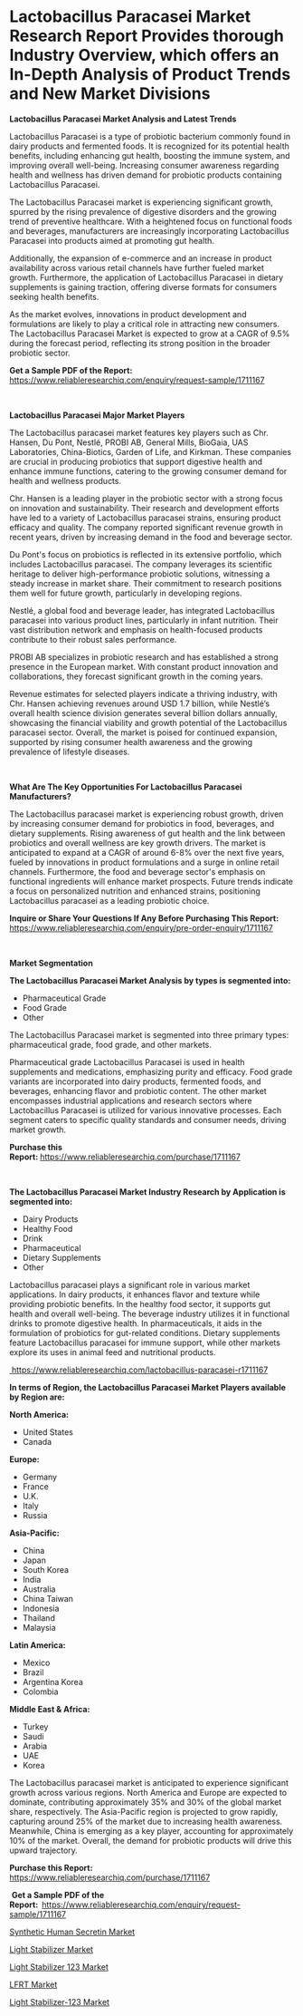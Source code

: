 <p><h1>Lactobacillus Paracasei Market Research Report Provides thorough Industry Overview, which offers an In-Depth Analysis of Product Trends and New Market Divisions</h1></p><p><strong>Lactobacillus Paracasei Market Analysis and Latest Trends</strong></p>
<p><p>Lactobacillus Paracasei is a type of probiotic bacterium commonly found in dairy products and fermented foods. It is recognized for its potential health benefits, including enhancing gut health, boosting the immune system, and improving overall well-being. Increasing consumer awareness regarding health and wellness has driven demand for probiotic products containing Lactobacillus Paracasei.</p><p>The Lactobacillus Paracasei market is experiencing significant growth, spurred by the rising prevalence of digestive disorders and the growing trend of preventive healthcare. With a heightened focus on functional foods and beverages, manufacturers are increasingly incorporating Lactobacillus Paracasei into products aimed at promoting gut health. </p><p>Additionally, the expansion of e-commerce and an increase in product availability across various retail channels have further fueled market growth. Furthermore, the application of Lactobacillus Paracasei in dietary supplements is gaining traction, offering diverse formats for consumers seeking health benefits. </p><p>As the market evolves, innovations in product development and formulations are likely to play a critical role in attracting new consumers. The Lactobacillus Paracasei Market is expected to grow at a CAGR of 9.5% during the forecast period, reflecting its strong position in the broader probiotic sector.</p></p>
<p><strong>Get a Sample PDF of the Report:&nbsp;</strong> <a href="https://www.reliableresearchiq.com/enquiry/request-sample/1711167?utm_campaign=1123&utm_medium=2&utm_source=Github&utm_content=ia&utm_term=27032025&utm_id=lactobacillus-paracasei">https://www.reliableresearchiq.com/enquiry/request-sample/1711167</a></p>
<p>&nbsp;</p>
<p><strong>Lactobacillus Paracasei Major Market Players</strong></p>
<p><p>The Lactobacillus paracasei market features key players such as Chr. Hansen, Du Pont, Nestlé, PROBI AB, General Mills, BioGaia, UAS Laboratories, China-Biotics, Garden of Life, and Kirkman. These companies are crucial in producing probiotics that support digestive health and enhance immune functions, catering to the growing consumer demand for health and wellness products.</p><p>Chr. Hansen is a leading player in the probiotic sector with a strong focus on innovation and sustainability. Their research and development efforts have led to a variety of Lactobacillus paracasei strains, ensuring product efficacy and quality. The company reported significant revenue growth in recent years, driven by increasing demand in the food and beverage sector.</p><p>Du Pont's focus on probiotics is reflected in its extensive portfolio, which includes Lactobacillus paracasei. The company leverages its scientific heritage to deliver high-performance probiotic solutions, witnessing a steady increase in market share. Their commitment to research positions them well for future growth, particularly in developing regions.</p><p>Nestlé, a global food and beverage leader, has integrated Lactobacillus paracasei into various product lines, particularly in infant nutrition. Their vast distribution network and emphasis on health-focused products contribute to their robust sales performance.</p><p>PROBI AB specializes in probiotic research and has established a strong presence in the European market. With constant product innovation and collaborations, they forecast significant growth in the coming years.</p><p>Revenue estimates for selected players indicate a thriving industry, with Chr. Hansen achieving revenues around USD 1.7 billion, while Nestlé’s overall health science division generates several billion dollars annually, showcasing the financial viability and growth potential of the Lactobacillus paracasei sector. Overall, the market is poised for continued expansion, supported by rising consumer health awareness and the growing prevalence of lifestyle diseases.</p></p>
<p>&nbsp;</p>
<p><strong>What Are The Key Opportunities For Lactobacillus Paracasei Manufacturers?</strong></p>
<p><p>The Lactobacillus paracasei market is experiencing robust growth, driven by increasing consumer demand for probiotics in food, beverages, and dietary supplements. Rising awareness of gut health and the link between probiotics and overall wellness are key growth drivers. The market is anticipated to expand at a CAGR of around 6-8% over the next five years, fueled by innovations in product formulations and a surge in online retail channels. Furthermore, the food and beverage sector's emphasis on functional ingredients will enhance market prospects. Future trends indicate a focus on personalized nutrition and enhanced strains, positioning Lactobacillus paracasei as a leading probiotic choice.</p></p>
<p><strong>Inquire or Share Your Questions If Any Before Purchasing This Report:</strong> <a href="https://www.reliableresearchiq.com/enquiry/pre-order-enquiry/1711167?utm_campaign=1123&utm_medium=2&utm_source=Github&utm_content=ia&utm_term=27032025&utm_id=lactobacillus-paracasei">https://www.reliableresearchiq.com/enquiry/pre-order-enquiry/1711167</a></p>
<p>&nbsp;</p>
<p><strong>Market Segmentation</strong></p>
<p><strong>The Lactobacillus Paracasei Market Analysis by types is segmented into:</strong></p>
<p><ul><li>Pharmaceutical Grade</li><li>Food Grade</li><li>Other</li></ul></p>
<p><p>The Lactobacillus Paracasei market is segmented into three primary types: pharmaceutical grade, food grade, and other markets. </p><p>Pharmaceutical grade Lactobacillus Paracasei is used in health supplements and medications, emphasizing purity and efficacy. Food grade variants are incorporated into dairy products, fermented foods, and beverages, enhancing flavor and probiotic content. The other market encompasses industrial applications and research sectors where Lactobacillus Paracasei is utilized for various innovative processes. Each segment caters to specific quality standards and consumer needs, driving market growth.</p></p>
<p><strong>Purchase this Report:&nbsp;</strong><a href="https://www.reliableresearchiq.com/purchase/1711167?utm_campaign=1123&utm_medium=2&utm_source=Github&utm_content=ia&utm_term=27032025&utm_id=lactobacillus-paracasei">https://www.reliableresearchiq.com/purchase/1711167</a></p>
<p>&nbsp;</p>
<p><strong>The Lactobacillus Paracasei Market Industry Research by Application is segmented into:</strong></p>
<p><ul><li>Dairy Products</li><li>Healthy Food</li><li>Drink</li><li>Pharmaceutical</li><li>Dietary Supplements</li><li>Other</li></ul></p>
<p><p>Lactobacillus paracasei plays a significant role in various market applications. In dairy products, it enhances flavor and texture while providing probiotic benefits. In the healthy food sector, it supports gut health and overall well-being. The beverage industry utilizes it in functional drinks to promote digestive health. In pharmaceuticals, it aids in the formulation of probiotics for gut-related conditions. Dietary supplements feature Lactobacillus paracasei for immune support, while other markets explore its uses in animal feed and nutritional products.</p></p>
<p><a href="https://www.reliableresearchiq.com/lactobacillus-paracasei-r1711167?utm_campaign=1123&utm_medium=2&utm_source=Github&utm_content=ia&utm_term=27032025&utm_id=lactobacillus-paracasei">&nbsp;https://www.reliableresearchiq.com/lactobacillus-paracasei-r1711167</a></p>
<p><strong>In terms of Region, the Lactobacillus Paracasei Market Players available by Region are:</strong></p>
<p>
    <p> <strong> North America: </strong>
        <ul>
            <li>United States</li>
            <li>Canada</li>
        </ul>
        </p> 
    <p> <strong> Europe: </strong>
        <ul>
            <li>Germany</li>
            <li>France</li>
            <li>U.K.</li>
            <li>Italy</li>
            <li>Russia</li>
        </ul>
        </p> 
    <p> <strong> Asia-Pacific: </strong>
        <ul>
            <li>China</li>
            <li>Japan</li>
            <li>South Korea</li>
            <li>India</li>
            <li>Australia</li>
            <li>China Taiwan</li>
            <li>Indonesia</li>
            <li>Thailand</li>
            <li>Malaysia</li>
        </ul>
        </p> 
    <p> <strong> Latin America: </strong>
        <ul>
            <li>Mexico</li>
            <li>Brazil</li>
            <li>Argentina Korea</li>
            <li>Colombia</li>
        </ul>
        </p> 
    <p> <strong> Middle East & Africa: </strong>
        <ul>
            <li>Turkey</li>
            <li>Saudi</li>
            <li>Arabia</li>
            <li>UAE</li>
            <li>Korea</li>
        </ul>
    </p>
    </p>
<p><p>The Lactobacillus paracasei market is anticipated to experience significant growth across various regions. North America and Europe are expected to dominate, contributing approximately 35% and 30% of the global market share, respectively. The Asia-Pacific region is projected to grow rapidly, capturing around 25% of the market due to increasing health awareness. Meanwhile, China is emerging as a key player, accounting for approximately 10% of the market. Overall, the demand for probiotic products will drive this upward trajectory.</p></p>
<p><strong>Purchase this Report: </strong><a href="https://www.reliableresearchiq.com/purchase/1711167?utm_campaign=1123&utm_medium=2&utm_source=Github&utm_content=ia&utm_term=27032025&utm_id=lactobacillus-paracasei">https://www.reliableresearchiq.com/purchase/1711167</a></p>
<p>&nbsp;<strong>Get a Sample PDF of the Report:&nbsp;&nbsp;</strong><a href="https://www.reliableresearchiq.com/enquiry/request-sample/1711167?utm_campaign=1123&utm_medium=2&utm_source=Github&utm_content=ia&utm_term=27032025&utm_id=lactobacillus-paracasei">https://www.reliableresearchiq.com/enquiry/request-sample/1711167</a></p>
<p><strong></strong></p>
<p><p><a href="https://github.com/meuskocov/Market-Research-Report-List-1/blob/main/synthetic-human-secretin-market.md?utm_campaign=1123&utm_medium=2&utm_source=Github&utm_content=ia&utm_term=27032025&utm_id=lactobacillus-paracasei">Synthetic Human Secretin Market</a></p><p><a href="https://github.com/geyangvayora/Market-Research-Report-List-1/blob/main/light-stabilizer-market.md?utm_campaign=1123&utm_medium=2&utm_source=Github&utm_content=ia&utm_term=27032025&utm_id=lactobacillus-paracasei">Light Stabilizer Market</a></p><p><a href="https://github.com/saklpelzami95/Market-Research-Report-List-1/blob/main/light-stabilizer-123-market.md?utm_campaign=1123&utm_medium=2&utm_source=Github&utm_content=ia&utm_term=27032025&utm_id=lactobacillus-paracasei">Light Stabilizer 123 Market</a></p><p><a href="https://github.com/genayziben/Market-Research-Report-List-1/blob/main/lfrt-market.md?utm_campaign=1123&utm_medium=2&utm_source=Github&utm_content=ia&utm_term=27032025&utm_id=lactobacillus-paracasei">LFRT Market</a></p><p><a href="https://github.com/beroxiluwaya/Market-Research-Report-List-1/blob/main/light-stabilizer-123-market.md?utm_campaign=1123&utm_medium=2&utm_source=Github&utm_content=ia&utm_term=27032025&utm_id=lactobacillus-paracasei">Light Stabilizer-123 Market</a></p></p>